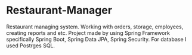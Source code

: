 # Restaurant-Manager
Restaurant managing system. Working with orders, storage, employees, creating reports and etc. 
Project made by using Spring Framework specifically Spring Boot, Spring Data JPA, Spring Security. For database I used Postrges SQL.

